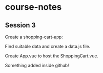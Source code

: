 # course-notes

## Session 3

Create a shopping-cart-app:

Find suitable data and create a data.js file.

Create App.vue to host the ShoppingCart.vue.

Something added inside github!
